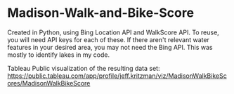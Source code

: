 # Madison-Walk-and-Bike-Score

Created in Python, using Bing Location API and WalkScore API. To reuse, you will need API keys for each of these. 
If there aren't relevant water features in your desired area, you may not need the Bing API. This was mostly to identify lakes in my code.

Tableau Public visualization of the resulting data set:
https://public.tableau.com/app/profile/jeff.kritzman/viz/MadisonWalkBikeScores/MadisonWalkBikeScore
